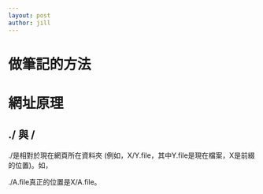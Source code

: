```yaml
---
layout: post
author: jill
---
```


# 做筆記的方法

# 網址原理

## ./ 與 /

./是相對於現在網頁所在資料夾 (例如，X/Y.file，其中Y.file是現在檔案，X是前綴的位置)。如，

./A.file真正的位置是X/A.file。